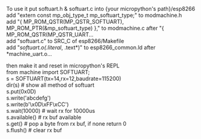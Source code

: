 To use it 
    put softuart.h & softuart.c into {your micropython's path}/esp8266
    add "extern const mp_obj_type_t mp_softuart_type;"  to modmachine.h   
    add "{ MP_ROM_QSTR(MP_QSTR_SOFTUART), MP_ROM_PTR(&mp_softuart_type) },"  to modmachine.c after "{ MP_ROM_QSTR(MP_QSTR_UART...   
    add "softuart.c" to SRC_C of esp8266/Makefile   
    add "*softuart.o(.literal*, .text*)" to esp8266_common.ld after *machine_uart.o...   
   
   
then make it and reset in micropython's REPL   
    from machine import SOFTUART;   
    s = SOFTUART(tx=14,rx=12,baudrate=115200)   
    dir(s)  # show all method of softuart   
    s.put(0x0D)   
    s.write('abcdefg')   
    s.write(b'\x0D\xFF\xCC')   
    s.wait(10000)  # wait rx for 10000us   
    s.available()  # rx buf available   
    s.get()  # pop a byte from rx buf, if none return 0   
    s.flush()  # clear rx buf   
